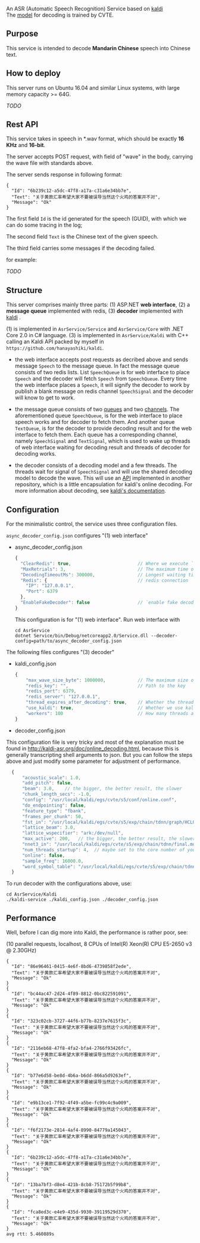 An ASR (Automatic Speech Recognition) Service based on [kaldi](https://github.com/kaldi-asr/kaldi)   
The [model](http://kaldi-asr.org/models/m2) for decoding is trained by CVTE.

## Purpose

This service is intended to decode **Mandarin Chinese** speech into Chinese text.   

## How to deploy

This server runs on Ubuntu 16.04 and similar Linux systems, with large memory capacity >= 64G.

*TODO*

## Rest API

This service takes in speech in \*.wav format, which should be exactly **16 KHz** and **16-bit**.

The server accepts POST request, with field of "wave" in the body, carrying the wave file with standards above.

The server sends response in following format:

```
{
  "Id": "6b239c12-a5dc-47f8-a17a-c31a6e34bb7e",
  "Text": "关于黄款汇率希望大家不要被误导当然这个火鸡的答案并不对",
  "Message": "Ok"
}
```

The first field `Id` is the id generated for the speech (GUID), with which we can do some tracing in the log;

The second field `Text` is the Chinese text of the given speech.

The third field carries some messages if the decoding failed.

for example:

*TODO*

## Structure

This server comprises mainly three parts: (1) ASP.NET **web interface**, (2) a **message queue** implemented with redis, (3) **decoder** implemented with [kaldi](https://github.com/kaldi-asr/kaldi) .

(1) is implemented in `AsrService/Service` and `AsrService/Core` with .NET Core 2.0 in C# language.
(3) is implemented in `AsrService/Kaldi` with C++ calling an Kaldi API packed by myself in `https://github.com/hanayashiki/kaldi`.

+ the web interface accepts post requests as decribed above and sends message `Speech` to the message queue. In fact the message queue consists of two redis lists. List `SpeechQueue` is for web interface to place `Speech` and the decoder will fetch `Speech` from `SpeechQueue`. Every time the web interface places a `Speech`, it will signify the decoder to work by publish a blank message on redis channel `SpeechSignal` and the decoder will know to get to work.

+ the message queue consists of two [queues](https://redis.io/topics/data-types) and two [channels](https://redis.io/topics/pubsub). The aforementioned queue `SpeechQueue`, is for the web interface to place speech works and for decoder to fetch them. And another queue `TextQueue`, is for the decoder to provide decoding result and for the web interface to fetch them. Each queue has a corresponding channel, namely `SpeechSignal` and `TextSignal`, which is used to wake up threads of web interface waiting for decoding result and threads of decoder for decoding works.

+ the decoder consists of a decoding model and a few threads. The threads wait for signal of `SpeechSignal` and will use the shared decoding model to decode the wave. This will use an [API](https://github.com/hanayashiki/kaldi/blob/9f7329f53174ba874156cd56ef4764234985c4f5/src/online2/online2-wav-nnet3-latgen-faster-api.h) implemented in another repository, which is a little encapsulation for kaldi's online decoding. For more information about decoding, see [kaldi's documentation](http://kaldi-asr.org/doc/online_decoding.html). 

## Configuration

For the minimalistic control, the service uses three configuration files.

`async_decoder_config.json` configures "(1) web interface"

+ async_decoder_config.json
  ```javascript 
  {
    "ClearRedis": true,                         // Where we execute `FLUSHALL` to redis
    "MaxRetrials": 3,                           // The maximum time of retrials of getting message from decoder 
    "DecodingTimeoutMs": 300000,                // Longest waiting time after a single `Speech` is put into the queue 
    "Redis": {                                  // redis connection
      "IP": "127.0.0.1",
      "Port": 6379
    },
    "EnableFakeDecoder": false                  // `enable fake decoder` means another decoder, will listen on `SpeechSignal` for work and provides fast but fake results. This is useful to test only "(1) web service" and "(2) message queue"`.
  }

  ```
   This configuration is for "(1) web interface". Run web interface with
   ```
   cd AsrService
   dotnet Service/bin/Debug/netcoreapp2.0/Service.dll --decoder-config=path/to/async_decoder_config.json
   ```

The following files configures "(3) decoder"

+ kaldi_config.json
  ```javascript
  {
      "max_wave_size_byte": 1000000,            // The maximum size of a wave file
      "redis_key": "",                          // Path to the key
      "redis_port": 6379,                       
      "redis_server": "127.0.0.1",
      "thread_expires_after_decoding": true,    // Whether the thread quits looping for works. This is useful if you want to detect memory leaks with valgrind or something.
      "use_kaldi": true,                        // Whether we use kaldi. If `false`, we will save a lot of time from loading the model.
      "workers": 100                            // How many threads are doing works. Parallelism can accommodate more requests. 
  }
  ```

+ decoder_config.json

This configuration file is very tricky and most of the explanation must be found in http://kaldi-asr.org/doc/online_decoding.html,
because this is generally transcripting shell arguments to json. But you can follow the steps above and just modify some parameter for adjustment of performance.

```javascript
  {
      "acoustic_scale": 1.0,
      "add_pitch": false,
      "beam": 3.0,    // the bigger, the better result, the slower
      "chunk_length_secs": -1.0,
      "config": "/usr/local/kaldi/egs/cvte/s5/conf/online.conf",
      "do_endpointing": false,
      "feature_type": "fbank",
      "frames_per_chunk": 50,
      "fst_in": "/usr/local/kaldi/egs/cvte/s5/exp/chain/tdnn/graph/HCLG.fst",
      "lattice_beam": 3.0,
      "lattice_wspecifier": "ark:/dev/null",
      "max_active": 200,   // the bigger, the better result, the slower
      "nnet3_in": "/usr/local/kaldi/egs/cvte/s5/exp/chain/tdnn/final.mdl",
      "num_threads_startup": 4,  // maybe set to the core number of your CPU.
      "online": false,
      "sample_freq": 16000.0,  
      "word_symbol_table": "/usr/local/kaldi/egs/cvte/s5/exp/chain/tdnn/graph/words.txt"
  }
```

  To run decoder with the configurations above, use: 
  ```
  cd AsrService/Kaldi
  ./kaldi-service ./kaldi_config.json ./decoder_config.json
  ```

## Performance

Well, before I can dig more into Kaldi, the performance is rather poor, see:

(10 parallel requests, localhost, 8 CPUs of Intel(R) Xeon(R) CPU E5-2650 v3 @ 2.30GHz)
```
{
  "Id": "86e96461-0415-4e6f-8bd6-4739858f2ede",
  "Text": "关于黄款汇率希望大家不要被误导当然这个火鸡的答案并不对",
  "Message": "Ok"
}
{
  "Id": "bc44ac47-2d24-4f89-8812-0bc822591091",
  "Text": "关于黄款汇率希望大家不要被误导当然这个火鸡的答案并不对",
  "Message": "Ok"
}
{
  "Id": "323c02cb-3727-44f6-b77b-8237e7615f3c",
  "Text": "关于黄款汇率希望大家不要被误导当然这个火鸡的答案并不对",
  "Message": "Ok"
}
{
  "Id": "2116eb68-47f8-4fa2-bfa4-2766f93426fc",
  "Text": "关于黄款汇率希望大家不要被误导当然这个火鸡的答案并不对",
  "Message": "Ok"
}
{
  "Id": "b77e6d58-be8d-4b6a-b6dd-866a5d9263ef",
  "Text": "关于黄款汇率希望大家不要被误导当然这个火鸡的答案并不对",
  "Message": "Ok"
}
{
  "Id": "e9b13ce1-7f92-4f49-a5be-fc99c4c9a009",
  "Text": "关于黄款汇率希望大家不要被误导当然这个火鸡的答案并不对",
  "Message": "Ok"
}
{
  "Id": "f6f2173e-2814-4af4-8990-84779a145043",
  "Text": "关于黄款汇率希望大家不要被误导当然这个火鸡的答案并不对",
  "Message": "Ok"
}
{
  "Id": "6b239c12-a5dc-47f8-a17a-c31a6e34bb7e",
  "Text": "关于黄款汇率希望大家不要被误导当然这个火鸡的答案并不对",
  "Message": "Ok"
}
{
  "Id": "13ba7bf3-d8e4-421b-8cb8-75172b5f99b8",
  "Text": "关于黄款汇率希望大家不要被误导当然这个火鸡的答案并不对",
  "Message": "Ok"
}
{
  "Id": "fca8ed3c-e4e9-435d-9930-39119529d370",
  "Text": "关于黄款汇率希望大家不要被误导当然这个火鸡的答案并不对",
  "Message": "Ok"
}
avg rtt: 5.460889s 
```
